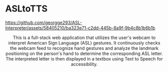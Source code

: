 # ASLtoTTS

https://github.com/georgge293/ASL-Interpreter/assets/58405210/ba323e71-c2dd-445b-8a9f-9b4c8b1b6b1b

<p align="center">
This is a full-stack web application that utilizes the user's webcam to interpret American Sign Language (ASL) gestures. It continuously checks the webcam feed to recognize hand gestures and analyze the landmark positioning on the person's hand to determine the corresponding ASL letter. The interpreted letter is then displayed in a textbox using Text to Speech for accessibility.
</p>
